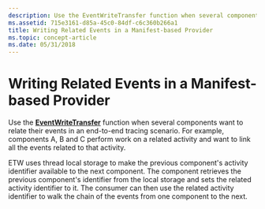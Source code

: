 ```yaml
---
description: Use the EventWriteTransfer function when several components want to relate their events in an end-to-end tracing scenario.
ms.assetid: 715e3161-d85a-45c0-84df-c6c360b266a1
title: Writing Related Events in a Manifest-based Provider
ms.topic: concept-article
ms.date: 05/31/2018
---
```


# Writing Related Events in a Manifest-based Provider

Use the [**EventWriteTransfer**](/windows/desktop/api/Evntprov/nf-evntprov-eventwritetransfer) function when several components want to relate their events in an end-to-end tracing scenario. For example, components A, B and C perform work on a related activity and want to link all the events related to that activity.

ETW uses thread local storage to make the previous component's activity identifier available to the next component. The component retrieves the previous component's identifier from the local storage and sets the related activity identifier to it. The consumer can then use the related activity identifier to walk the chain of the events from one component to the next.

 

 




